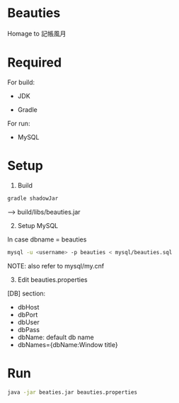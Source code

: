 # Beauties

Homage to 記帳風月

# Required

For build:

- JDK

- Gradle

For run:

- MySQL

# Setup

1. Build

```sh
gradle shadowJar
```
--> build/libs/beauties.jar

2. Setup MySQL

In case dbname = beauties

```sh
mysql -u <username> -p beauties < mysql/beauties.sql
```

NOTE: also refer to mysql/my.cnf 

3. Edit beauties.properties

[DB] section:

- dbHost
- dbPort
- dbUser
- dbPass
- dbName: default db name
- dbNames={dbName:Window title}

# Run

```sh
java -jar beaties.jar beauties.properties
```
